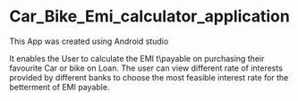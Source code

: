 # Car_Bike_Emi_calculator_application
This App was created using Android studio

It enables the User to calculate the EMI t\payable on purchasing their favourite Car or bike on Loan.
The user can view different rate of interests provided by different banks to choose the most feasible interest rate for the betterment of EMI payable.
